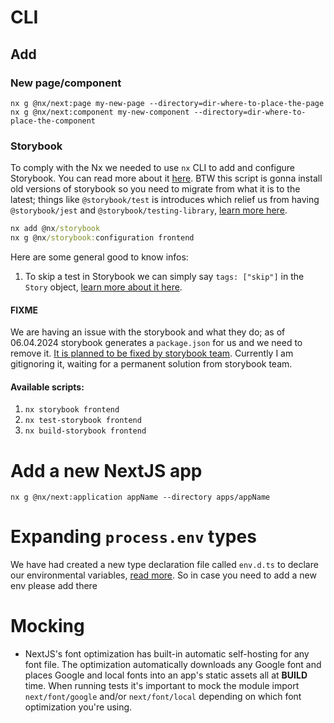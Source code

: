 # CLI

## Add

### New page/component

```cli
nx g @nx/next:page my-new-page --directory=dir-where-to-place-the-page
nx g @nx/next:component my-new-component --directory=dir-where-to-place-the-component
```

### Storybook

To comply with the Nx we needed to use `nx` CLI to add and configure Storybook. You can read more about it [here](https://nx.dev/nx-api/storybook). BTW this script is gonna install old versions of storybook so you need to migrate from what it is to the latest; things like `@storybook/test` is introduces which relief us from having `@storybook/jest` and `@storybook/testing-library`, [learn more here](https://storybook.js.org/blog/storybook-test/).

```cmd
nx add @nx/storybook
nx g @nx/storybook:configuration frontend
```

Here are some general good to know infos:

1. To skip a test in Storybook we can simply say `tags: ["skip"]` in the `Story` object, [learn more about it here](https://github.com/storybookjs/test-runner?tab=readme-ov-file#filtering-tests-experimental).

#### FIXME

We are having an issue with the storybook and what they do; as of 06.04.2024 storybook generates a `package.json` for us and we need to remove it. [It is planned to be fixed by storybook team](https://github.com/storybookjs/storybook/issues/26263). Currently I am gitignoring it, waiting for a permanent solution from storybook team.

#### Available scripts:

1. `nx storybook frontend`
2. `nx test-storybook frontend`
3. `nx build-storybook frontend`

# Add a new NextJS app

```cli
nx g @nx/next:application appName --directory apps/appName
```

# Expanding `process.env` types

We have had created a new type declaration file called `env.d.ts` to declare our environmental variables, [read more](https://nextjs.org/docs/pages/building-your-application/configuring/typescript#custom-type-declarations). So in case you need to add a new env please add there

# Mocking

- NextJS's font optimization has built-in automatic self-hosting for any font file. The optimization automatically downloads any Google font and places Google and local fonts into an app's static assets all at **BUILD** time. When running tests it's important to mock the module import `next/font/google` and/or `next/font/local` depending on which font optimization you're using.
